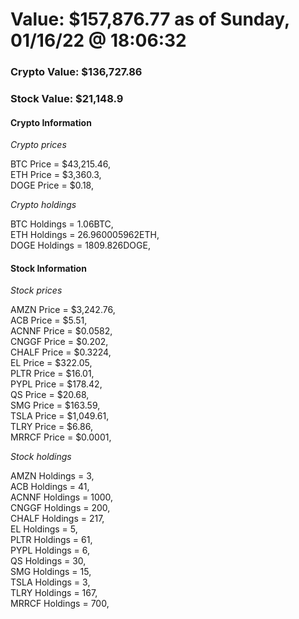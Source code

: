 # Value: $157,876.77 as of Sunday, 01/16/22 @ 18:06:32 

### Crypto Value: $136,727.86

### Stock Value: $21,148.9

#### Crypto Information 
*Crypto prices* 

BTC Price = $43,215.46,  
ETH Price = $3,360.3,  
DOGE Price = $0.18,  


*Crypto holdings* 

BTC Holdings = 1.06BTC,  
ETH Holdings = 26.960005962ETH,  
DOGE Holdings = 1809.826DOGE,  


#### Stock Information 

*Stock prices* 

AMZN Price = $3,242.76,  
ACB Price = $5.51,  
ACNNF Price = $0.0582,  
CNGGF Price = $0.202,  
CHALF Price = $0.3224,  
EL Price = $322.05,  
PLTR Price = $16.01,  
PYPL Price = $178.42,  
QS Price = $20.68,  
SMG Price = $163.59,  
TSLA Price = $1,049.61,  
TLRY Price = $6.86,  
MRRCF Price = $0.0001,  


*Stock holdings* 

AMZN Holdings = 3,  
ACB Holdings = 41,  
ACNNF Holdings = 1000,  
CNGGF Holdings = 200,  
CHALF Holdings = 217,  
EL Holdings = 5,  
PLTR Holdings = 61,  
PYPL Holdings = 6,  
QS Holdings = 30,  
SMG Holdings = 15,  
TSLA Holdings = 3,  
TLRY Holdings = 167,  
MRRCF Holdings = 700,  


